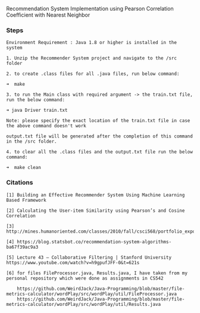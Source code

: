 
Recommendation System Implementation using Pearson Correlation Coefficient with Nearest Neighbor

### Steps

    Environment Requirement : Java 1.8 or higher is installed in the system

    1. Unzip the Recommender System project and navigate to the /src folder

    2. to create .class files for all .java files, run below command:

    ➜  make

    3. to run the Main class with required argument -> the train.txt file, run the below command:

    ➜ java Driver train.txt
    
    Note: please specify the exact location of the train.txt file in case the above command doesn't work

    output.txt file will be generated after the completion of this command in the /src folder.

    4. to clear all the .class files and the output.txt file run the below command:

    ➜  make clean
    
### Citations

    [1] Building an Effective Recommender System Using Machine Learning Based Framework
    
    [2] Calculating the User-item Similarity using Pearson’s and Cosine Correlation
        
    [3] http://mines.humanoriented.com/classes/2010/fall/csci568/portfolio_exports/sphilip/pear.html
    
    [4] https://blog.statsbot.co/recommendation-system-algorithms-ba67f39ac9a3
    
    [5] Lecture 43 — Collaborative Filtering | Stanford University https://www.youtube.com/watch?v=h9gpufJFF-0&t=621s
    
    [6] for files FileProcessor.java, Results.java, I have taken from my personal repository which were done as assignments in CS542
    
        https://github.com/WeirdJack/Java-Programming/blob/master/file-metrics-calculator/wordPlay/src/wordPlay/util/FileProcessor.java
        https://github.com/WeirdJack/Java-Programming/blob/master/file-metrics-calculator/wordPlay/src/wordPlay/util/Results.java